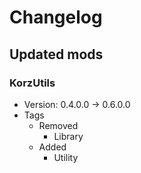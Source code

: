 # Changelog


## Updated mods

### KorzUtils

- Version: 0.4.0.0 -> 0.6.0.0
- Tags
  + Removed
    - Library
  + Added
    - Utility

